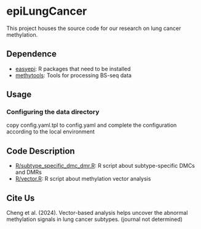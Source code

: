 # epiLungCancer

This project houses the source code for our research on lung cancer methylation.

## Dependence
- [easyepi](https://github.com/hcyvan/easyepi): R packages that need to be installed
- [methytools](https://github.com/hcyvan/methytools): Tools for processing BS-seq data

## Usage
### Configuring the data directory

copy config.yaml.tpl to config.yaml and complete the configuration according to
the local environment

## Code Description
+ [R/subtype_specific_dmc_dmr.R](./R/subtype_specific_dmc_dmr.R): R script about subtype-specific DMCs and DMRs
+ [R/vector.R](./R/vector.R): R script about methylation vector analysis

## Cite Us
Cheng et al. (2024). Vector-based analysis helps uncover the abnormal methylation signals in lung cancer subtypes. (journal not determined)
